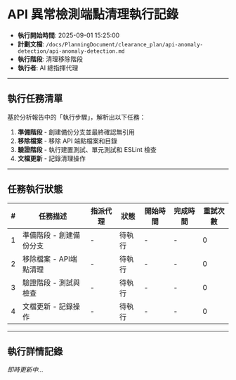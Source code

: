 # API 異常檢測端點清理執行記錄

- **執行開始時間**: 2025-09-01 15:25:00
- **計劃文檔**: `/docs/PlanningDocument/clearance_plan/api-anomaly-detection/api-anomaly-detection.md`
- **執行階段**: 清理移除階段
- **執行者**: AI 總指揮代理

---

## 執行任務清單

基於分析報告中的「執行步驟」，解析出以下任務：

1. **準備階段** - 創建備份分支並最終確認無引用
2. **移除檔案** - 移除 API 端點檔案和目錄
3. **驗證階段** - 執行建置測試、單元測試和 ESLint 檢查
4. **文檔更新** - 記錄清理操作

---

## 任務執行狀態

| #   | 任務描述                | 指派代理 | 狀態   | 開始時間 | 完成時間 | 重試次數 |
| --- | ----------------------- | -------- | ------ | -------- | -------- | -------- |
| 1   | 準備階段 - 創建備份分支 | -        | 待執行 | -        | -        | 0        |
| 2   | 移除檔案 - API端點清理  | -        | 待執行 | -        | -        | 0        |
| 3   | 驗證階段 - 測試與檢查   | -        | 待執行 | -        | -        | 0        |
| 4   | 文檔更新 - 記錄操作     | -        | 待執行 | -        | -        | 0        |

---

## 執行詳情記錄

_即時更新中..._
